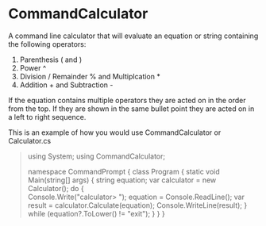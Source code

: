 # CommandCalculator

A command line calculator that will evaluate an equation or string containing the following operators:
  1. Parenthesis ( and )
  2. Power ^
  3. Division / Remainder % and Multiplcation *
  4. Addition + and Subtraction -
  
If the equation contains multiple operators they are acted on in the order from the top. If they are shown in the same bullet point they are acted on in a left to right sequence.

This is an example of how you would use CommandCalculator or Calculator.cs

> using System;
> using CommandCalculator;
> 
> namespace CommandPrompt
> {
>     class Program
>     {
>         static void Main(string[] args)
>         {
>             string equation;
>             var calculator = new Calculator();
>             do
>             {   
>                 Console.Write("calculator> ");
>                 equation = Console.ReadLine();
>                 var result = calculator.Calculate(equation);
>                 Console.WriteLine(result);
>             } while (equation?.ToLower() != "exit");
>         }
>     }
> }
